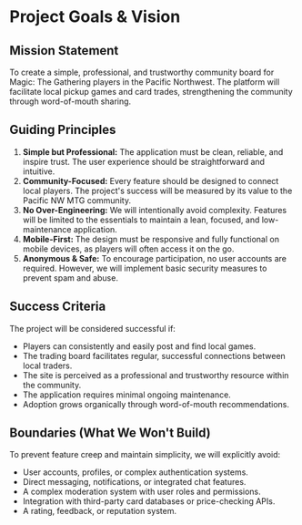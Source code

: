# Project Goals & Vision

## Mission Statement

To create a simple, professional, and trustworthy community board for Magic: The Gathering players in the Pacific Northwest. The platform will facilitate local pickup games and card trades, strengthening the community through word-of-mouth sharing.

## Guiding Principles

1.  **Simple but Professional:** The application must be clean, reliable, and inspire trust. The user experience should be straightforward and intuitive.
2.  **Community-Focused:** Every feature should be designed to connect local players. The project's success will be measured by its value to the Pacific NW MTG community.
3.  **No Over-Engineering:** We will intentionally avoid complexity. Features will be limited to the essentials to maintain a lean, focused, and low-maintenance application.
4.  **Mobile-First:** The design must be responsive and fully functional on mobile devices, as players will often access it on the go.
5.  **Anonymous & Safe:** To encourage participation, no user accounts are required. However, we will implement basic security measures to prevent spam and abuse.

## Success Criteria

The project will be considered successful if:

*   Players can consistently and easily post and find local games.
*   The trading board facilitates regular, successful connections between local traders.
*   The site is perceived as a professional and trustworthy resource within the community.
*   The application requires minimal ongoing maintenance.
*   Adoption grows organically through word-of-mouth recommendations.

## Boundaries (What We Won't Build)

To prevent feature creep and maintain simplicity, we will explicitly avoid:

*   User accounts, profiles, or complex authentication systems.
*   Direct messaging, notifications, or integrated chat features.
*   A complex moderation system with user roles and permissions.
*   Integration with third-party card databases or price-checking APIs.
*   A rating, feedback, or reputation system.
